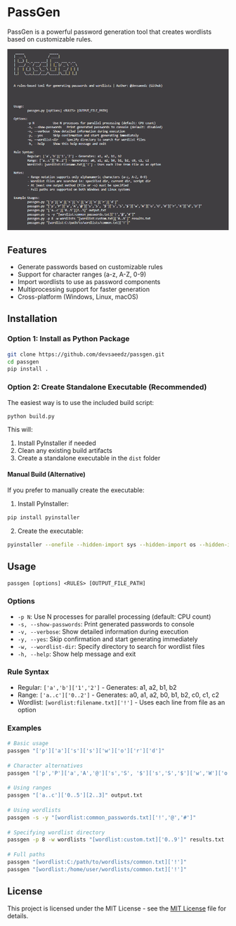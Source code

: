 # PassGen

PassGen is a powerful password generation tool that creates wordlists based on customizable rules.

![PassGen Screenshot](screenshot.png)


## Features

- Generate passwords based on customizable rules
- Support for character ranges (a-z, A-Z, 0-9)
- Import wordlists to use as password components
- Multiprocessing support for faster generation
- Cross-platform (Windows, Linux, macOS)

## Installation

### Option 1: Install as Python Package

```bash
git clone https://github.com/devsaeedz/passgen.git
cd passgen
pip install .
```

### Option 2: Create Standalone Executable (Recommended)

The easiest way is to use the included build script:

```bash
python build.py
```

This will:
1. Install PyInstaller if needed
2. Clean any existing build artifacts
3. Create a standalone executable in the `dist` folder

#### Manual Build (Alternative)

If you prefer to manually create the executable:

1. Install PyInstaller:
```bash
pip install pyinstaller
```

2. Create the executable:
```bash
pyinstaller --onefile --hidden-import sys --hidden-import os --hidden-import multiprocessing passgen.py
```

## Usage

```
passgen [options] <RULES> [OUTPUT_FILE_PATH]
```

### Options

- `-p N`: Use N processes for parallel processing (default: CPU count)
- `-s, --show-passwords`: Print generated passwords to console
- `-v, --verbose`: Show detailed information during execution
- `-y, --yes`: Skip confirmation and start generating immediately
- `-w, --wordlist-dir`: Specify directory to search for wordlist files
- `-h, --help`: Show help message and exit

### Rule Syntax

- Regular: `['a','b']['1','2']` - Generates: a1, a2, b1, b2
- Range: `['a..c']['0..2']` - Generates: a0, a1, a2, b0, b1, b2, c0, c1, c2
- Wordlist: `[wordlist:filename.txt]['!']` - Uses each line from file as an option

### Examples

```bash
# Basic usage
passgen "['p']['a']['s']['s']['w']['o']['r']['d']"

# Character alternatives
passgen "['p','P']['a','A','@']['s','S', '$']['s','S','$']['w','W']['o','O','0']['r','R']['d','D']"

# Using ranges
passgen "['a..c']['0..5'][2..3]" output.txt

# Using wordlists
passgen -s -y "[wordlist:common_passwords.txt]['!','@','#']"

# Specifying wordlist directory
passgen -p 8 -w wordlists "[wordlist:custom.txt]['0..9']" results.txt

# Full paths
passgen "[wordlist:C:/path/to/wordlists/common.txt]['!']"
passgen "[wordlist:/home/user/wordlists/common.txt]['!']"
```


## License

This project is licensed under the MIT License - see the [MIT License](LICENSE) file for details.

